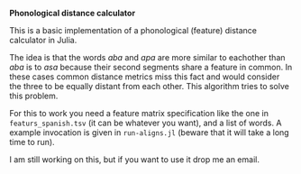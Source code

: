 **Phonological distance calculator**

This is a basic implementation of a phonological (feature) distance calculator in Julia.

The idea is that the words *aba* and *apa* are more similar to eachother than
*aba* is to *asa* because their second segments share a feature in common.
In these cases common distance metrics miss this fact and would consider the three
to be equally distant from each other. This algorithm tries to solve this problem.

For this to work you need a feature matrix specification like the one in 
`featurs_spanish.tsv` (it can be whatever you want), and a list of words.
A example invocation is given in `run-aligns.jl` 
(beware that it will take a long time to run).

I am still working on this, but if you want to use it drop me an email.


